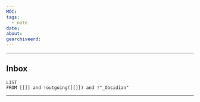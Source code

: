```yaml
---
MOC:
tags:
  - note
date:
about:
gearchiveerd:
---
```

---
## Inbox
```dataview
LIST
FROM [[]] and !outgoing([[]]) and !"_Obsidian"
```
---
